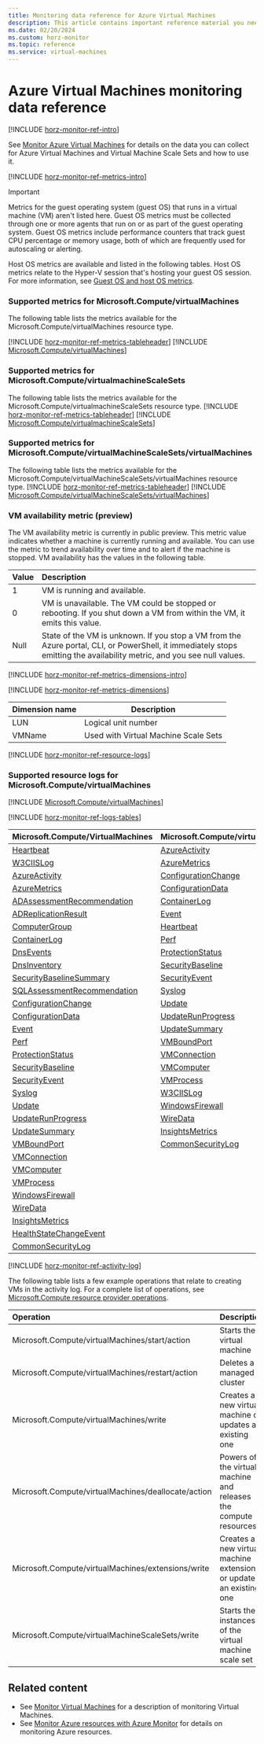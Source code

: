 ```yaml
---
title: Monitoring data reference for Azure Virtual Machines
description: This article contains important reference material you need when you monitor Azure Virtual Machines and Virtual Machine Scale Sets.
ms.date: 02/20/2024
ms.custom: horz-monitor
ms.topic: reference
ms.service: virtual-machines
---
```


<!-- 
IMPORTANT 
To make this template easier to use, first:
1. Search and replace Virtual Machines with the official name of your service.
2. Search and replace virtual-machines with the service name to use in GitHub filenames.-->

<!-- VERSION 3.0 2024_01_01
For background about this template, see https://review.learn.microsoft.com/en-us/help/contribute/contribute-monitoring?branch=main -->

<!-- Most services can use the following sections unchanged. All headings are required unless otherwise noted.
The sections use #included text you don't have to maintain, which changes when Azure Monitor functionality changes. Add info into the designated service-specific places if necessary. Remove #includes or template content that aren't relevant to your service.

At a minimum your service should have the following two articles:

1. The primary monitoring article (based on the template monitor-service-template.md)
   - Title: "Monitor Virtual Machines"
   - TOC title: "Monitor"
   - Filename: "monitor-vm.md"

2. A reference article that lists all the metrics and logs for your service (based on this template).
   - Title: "Virtual Machines monitoring data reference"
   - TOC title: "Monitoring data reference"
   - Filename: "monitor-vm-reference.md".
-->

# Azure Virtual Machines monitoring data reference

<!-- Intro. Required. -->
[!INCLUDE [horz-monitor-ref-intro](~/articles/reusable-content/ce-skilling/azure/includes/azure-monitor/horizontals/horz-monitor-ref-intro.md)]

See [Monitor Azure Virtual Machines](monitor-vm.md) for details on the data you can collect for Azure Virtual Machines and Virtual Machine Scale Sets and how to use it.

<!-- ## Metrics. Required section. -->
[!INCLUDE [horz-monitor-ref-metrics-intro](~/articles/reusable-content/ce-skilling/azure/includes/azure-monitor/horizontals/horz-monitor-ref-metrics-intro.md)]
<!-- Repeat the following section for each resource type/namespace in your service. -->

>[!IMPORTANT]
>Metrics for the guest operating system (guest OS) that runs in a virtual machine (VM) aren't listed here. Guest OS metrics must be collected through one or more agents that run on or as part of the guest operating system. Guest OS metrics include performance counters that track guest CPU percentage or memory usage, both of which are frequently used for autoscaling or alerting.
>
>Host OS metrics are available and listed in the following tables. Host OS metrics relate to the Hyper-V session that's hosting your guest OS session. For more information, see [Guest OS and host OS metrics](/azure/azure-monitor/reference/supported-metrics/metrics-index#guest-os-and-host-os-metrics).

### Supported metrics for Microsoft.Compute/virtualMachines
The following table lists the metrics available for the Microsoft.Compute/virtualMachines resource type.
<!-- For each ### section:
1. Replace the <ResourceType/namespace> placeholder in the heading and introductory sentence. Example: ### Supported metrics for Microsoft.Storage/storageAccounts/blobServices
2. Find the metrics for the resource type at https://learn.microsoft.com/azure/azure-monitor/reference/supported-metrics/metrics-index#supported-metrics-per-resource-type, which is autogenerated from underlying systems.
3. Either link to the listed metrics page(s), OR #include the metrics table(s), starting with the tableheader #include.
4. Add any further information after each metrics table #include or link.
Example link to metrics page: - [Microsoft.Storage/storageAccounts/blobServices](/azure/azure-monitor/reference/supported-metrics/microsoft-storage-storageaccounts-blobservices-metrics)
Example #include. Start with the metrics tableheader: -->
[!INCLUDE [horz-monitor-ref-metrics-tableheader](~/articles/reusable-content/ce-skilling/azure/includes/azure-monitor/horizontals/horz-monitor-ref-metrics-tableheader.md)]
[!INCLUDE [Microsoft.Compute/virtualMachines](~/azure-reference-other-repo/azure-monitor-ref/supported-metrics/includes/microsoft-compute-virtualmachines-metrics-include.md)]

### Supported metrics for Microsoft.Compute/virtualmachineScaleSets
The following table lists the metrics available for the Microsoft.Compute/virtualmachineScaleSets resource type.
[!INCLUDE [horz-monitor-ref-metrics-tableheader](~/articles/reusable-content/ce-skilling/azure/includes/azure-monitor/horizontals/horz-monitor-ref-metrics-tableheader.md)]
[!INCLUDE [Microsoft.Compute/virtualmachineScaleSets](~/azure-reference-other-repo/azure-monitor-ref/supported-metrics/includes/microsoft-compute-virtualmachinescalesets-metrics-include.md)]

### Supported metrics for Microsoft.Compute/virtualMachineScaleSets/virtualMachines
The following table lists the metrics available for the Microsoft.Compute/virtualMachineScaleSets/virtualMachines resource type.
[!INCLUDE [horz-monitor-ref-metrics-tableheader](~/articles/reusable-content/ce-skilling/azure/includes/azure-monitor/horizontals/horz-monitor-ref-metrics-tableheader.md)]
[!INCLUDE [Microsoft.Compute/virtualMachineScaleSets/virtualMachines](~/azure-reference-other-repo/azure-monitor-ref/supported-metrics/includes/microsoft-compute-virtualmachinescalesets-virtualmachines-metrics-include.md)]

### VM availability metric (preview)
The VM availability metric is currently in public preview. This metric value indicates whether a machine is currently running and available. You can use the metric to trend availability over time and to alert if the machine is stopped. VM availability has the values in the following table.

| Value | Description |
|:---|:---|
| 1 | VM is running and available. | 
| 0 | VM is unavailable. The VM could be stopped or rebooting. If you shut down a VM from within the VM, it emits this value. |
| Null | State of the VM is unknown. If you stop a VM from the Azure portal, CLI, or PowerShell, it immediately stops emitting the availability metric, and you see null values. |

<!-- ## Metric dimensions. Required section. -->
[!INCLUDE [horz-monitor-ref-metrics-dimensions-intro](~/articles/reusable-content/ce-skilling/azure/includes/azure-monitor/horizontals/horz-monitor-ref-metrics-dimensions-intro.md)]
<!-- Use one of the following includes, depending on whether you have metrics with dimensions.
- If you have metrics with dimensions, use the following include and list the metrics with dimensions after the include. For an example, see https://learn.microsoft.com/azure/storage/common/monitor-storage-reference#metrics-dimensions. Questions: email azmondocs@microsoft.com. -->
[!INCLUDE [horz-monitor-ref-metrics-dimensions](~/articles/reusable-content/ce-skilling/azure/includes/azure-monitor/horizontals/horz-monitor-ref-metrics-dimensions.md)]

| Dimension name | Description |
| ------------------- | ----------------- |
| LUN | Logical unit number |
| VMName | Used with Virtual Machine Scale Sets |

<!-- If you DON'T have metrics with dimensions, use the following include: 
[!INCLUDE [horz-monitor-ref-no-metrics-dimensions](~/articles/reusable-content/ce-skilling/azure/includes/azure-monitor/horizontals/horz-monitor-ref-no-metrics-dimensions.md)] -->

<!-- ## Resource logs. Required section. -->
[!INCLUDE [horz-monitor-ref-resource-logs](~/articles/reusable-content/ce-skilling/azure/includes/azure-monitor/horizontals/horz-monitor-ref-resource-logs.md)]

<!-- Add at least one resource provider/resource type here. Repeat this section for each resource type/namespace in your service. Example: ### Supported resource logs for Microsoft.Storage/storageAccounts/blobServices -->
### Supported resource logs for Microsoft.Compute/virtualMachines
[!INCLUDE [Microsoft.Compute/virtualMachines](~/azure-reference-other-repo/azure-monitor-ref/supported-logs/includes/microsoft-compute-virtualmachines-logs-include.md)]

<!-- ## Azure Monitor Logs tables. Required section. -->
[!INCLUDE [horz-monitor-ref-logs-tables](~/articles/reusable-content/ce-skilling/azure/includes/azure-monitor/horizontals/horz-monitor-ref-logs-tables.md)]

|Microsoft.Compute/VirtualMachines|Microsoft.Compute/virtualMachineScaleSets|
|--------------|------------------------|
|[Heartbeat](/azure/azure-monitor/reference/tables/Heartbeat#columns)|[AzureActivity](/azure/azure-monitor/reference/tables/AzureActivity#columns)|
|[W3CIISLog](/azure/azure-monitor/reference/tables/W3CIISLog#columns)|[AzureMetrics](/azure/azure-monitor/reference/tables/AzureMetrics#columns)|
|[AzureActivity](/azure/azure-monitor/reference/tables/AzureActivity#columns)|[ConfigurationChange](/azure/azure-monitor/reference/tables/ConfigurationChange#columns)|
|[AzureMetrics](/azure/azure-monitor/reference/tables/AzureMetrics#columns)|[ConfigurationData](/azure/azure-monitor/reference/tables/ConfigurationData#columns)|
|[ADAssessmentRecommendation](/azure/azure-monitor/reference/tables/ADAssessmentRecommendation)|[ContainerLog](/azure/azure-monitor/reference/tables/ContainerLog#columns)|
|[ADReplicationResult](/azure/azure-monitor/reference/tables/ADReplicationResult#columns)|[Event](/azure/azure-monitor/reference/tables/Event#columns)|
|[ComputerGroup](/azure/azure-monitor/reference/tables/ComputerGroup#columns)|[Heartbeat](/azure/azure-monitor/reference/tables/Heartbeat#columns)|
|[ContainerLog](/azure/azure-monitor/reference/tables/ContainerLog#columns)|[Perf](/azure/azure-monitor/reference/tables/Perf#columns)|
|[DnsEvents](/azure/azure-monitor/reference/tables/DnsEvents#columns)|[ProtectionStatus](/azure/azure-monitor/reference/tables/ProtectionStatus#columns)|
|[DnsInventory](/azure/azure-monitor/reference/tables/DnsInventory#columns)|[SecurityBaseline](/azure/azure-monitor/reference/tables/SecurityBaseline#columns)|
|[SecurityBaselineSummary](/azure/azure-monitor/reference/tables/SecurityBaselineSummary#columns)|[SecurityEvent](/azure/azure-monitor/reference/tables/SecurityEvent#columns)|
|[SQLAssessmentRecommendation](/azure/azure-monitor/reference/tables/SQLAssessmentRecommendation)|[Syslog](/azure/azure-monitor/reference/tables/Syslog#columns)|
|[ConfigurationChange](/azure/azure-monitor/reference/tables/ConfigurationChange#columns)|[Update](/azure/azure-monitor/reference/tables/Update#columns)|
|[ConfigurationData](/azure/azure-monitor/reference/tables/ConfigurationData#columns)|[UpdateRunProgress](/azure/azure-monitor/reference/tables/UpdateRunProgress#columns)|
|[Event](/azure/azure-monitor/reference/tables/Event#columns)|[UpdateSummary](/azure/azure-monitor/reference/tables/UpdateSummary#columns)|
|[Perf](/azure/azure-monitor/reference/tables/Perf#columns)|[VMBoundPort](/azure/azure-monitor/reference/tables/VMBoundPort#columns)|
|[ProtectionStatus](/azure/azure-monitor/reference/tables/ProtectionStatus#columns)|[VMConnection](/azure/azure-monitor/reference/tables/VMConnection#columns)|
|[SecurityBaseline](/azure/azure-monitor/reference/tables/SecurityBaseline#columns)|[VMComputer](/azure/azure-monitor/reference/tables/VMComputer#columns)|
|[SecurityEvent](/azure/azure-monitor/reference/tables/SecurityEvent#columns)|[VMProcess](/azure/azure-monitor/reference/tables/VMProcess#columns)|
|[Syslog](/azure/azure-monitor/reference/tables/Syslog#columns)|[W3CIISLog](/azure/azure-monitor/reference/tables/W3CIISLog#columns)|
|[Update](/azure/azure-monitor/reference/tables/Update#columns)|[WindowsFirewall](/azure/azure-monitor/reference/tables/WindowsFirewall#columns)|
|[UpdateRunProgress](/azure/azure-monitor/reference/tables/UpdateRunProgress#columns)|[WireData](/azure/azure-monitor/reference/tables/WireData#columns)|
|[UpdateSummary](/azure/azure-monitor/reference/tables/UpdateSummary#columns)|[InsightsMetrics](/azure/azure-monitor/reference/tables/InsightsMetrics#columns)|
|[VMBoundPort](/azure/azure-monitor/reference/tables/VMBoundPort#columns)|[CommonSecurityLog](/azure/azure-monitor/reference/tables/CommonSecurityLog#columns)|
|[VMConnection](/azure/azure-monitor/reference/tables/VMConnection#columns)||
|[VMComputer](/azure/azure-monitor/reference/tables/VMComputer#columns)||
|[VMProcess](/azure/azure-monitor/reference/tables/VMProcess#columns)||
|[WindowsFirewall](/azure/azure-monitor/reference/tables/WindowsFirewall#columns)||
|[WireData](/azure/azure-monitor/reference/tables/WireData#columns)||
|[InsightsMetrics](/azure/azure-monitor/reference/tables/InsightsMetrics#columns)||
|[HealthStateChangeEvent](/azure/azure-monitor/reference/tables/HealthStateChangeEvent#columns)||
|[CommonSecurityLog](/azure/azure-monitor/reference/tables/CommonSecurityLog#columns)||

<!-- Example:
### Storage Accounts
Microsoft.Storage/storageAccounts
- [StorageBlobLogs](/azure/azure-monitor/reference/tables/storagebloblogs#columns)

Find the table(s) for your service at https://learn.microsoft.com/azure/azure-monitor/reference/tables/tables-resourcetype. These files are auto generated from the REST API. 
Also refer to https://learn.microsoft.com/azure/azure-monitor/reference/tables/azurediagnostics#azure-diagnostics-mode to see whether your service uses the AzureDiagnostics table in Azure Monitor Logs / Log Analytics. 
Link to the service-specific tables. If your service uses the AzureDiagnostics table, list the fields you use and what they're for. If your service uses both tables, list both types of information. Add any further information after each table link, such as descriptions and usage, or information not found in the tables. 

IMPORTANT: Field names for Log Analytics may vary from the same field names for Storage. Many services need a mapping table to map the two sets of fields. -->

<!-- ## Activity log. Required section. -->
[!INCLUDE [horz-monitor-ref-activity-log](~/articles/reusable-content/ce-skilling/azure/includes/azure-monitor/horizontals/horz-monitor-ref-activity-log.md)]
<!-- Refer to https://learn.microsoft.com/azure/role-based-access-control/resource-provider-operations and link to the possible operations for your service, using the format - [<Namespace> resource provider operations](/azure/role-based-access-control/resource-provider-operations#<namespace>).
Example: - [Microsoft.Storage resource provider operations](/azure/role-based-access-control/resource-provider-operations#microsoftstorage).
If there are other operations not in the link, list them here in table form. -->

The following table lists a few example operations that relate to creating VMs in the activity log. For a complete list of operations, see [Microsoft.Compute resource provider operations](/azure/role-based-access-control/resource-provider-operations#microsoftcompute).

| Operation | Description |
|:---|:---|
| Microsoft.Compute/virtualMachines/start/action | Starts the virtual machine |
| Microsoft.Compute/virtualMachines/restart/action | Deletes a managed cluster |
| Microsoft.Compute/virtualMachines/write | Creates a new virtual machine or updates an existing one |
| Microsoft.Compute/virtualMachines/deallocate/action | Powers off the virtual machine and releases the compute resources |
| Microsoft.Compute/virtualMachines/extensions/write | Creates a new virtual machine extension or updates an existing one |
| Microsoft.Compute/virtualMachineScaleSets/write | Starts the instances of the virtual machine scale set |

<!-- ## Other schemas. Optional section. Please keep heading in this order. If your service uses other schemas, add the following include and information. 
[!INCLUDE [horz-monitor-ref-other-schemas](~/articles/reusable-content/ce-skilling/azure/includes/azure-monitor/horizontals/horz-monitor-ref-other-schemas.md)]
List other schemas and their usage here. These can be resource logs, alerts, event hub formats, etc. depending on what you think is important. You can put JSON messages, API responses not listed in the REST API docs, and other similar types of info here.  -->

## Related content

- See [Monitor Virtual Machines](monitor-vm.md) for a description of monitoring Virtual Machines.
- See [Monitor Azure resources with Azure Monitor](/azure/azure-monitor/essentials/monitor-azure-resource) for details on monitoring Azure resources.
